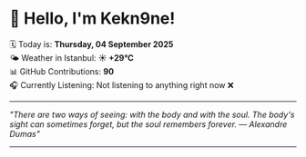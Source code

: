 # 👋 Hello, I'm Kekn9ne!

🗓️ Today is: **Thursday, 04 September 2025**  
🌤️ Weather in Istanbul: **☀️   +29°C**  
📊 GitHub Contributions: **90**  
🎧 Currently Listening: Not listening to anything right now ❌

---

_"There are two ways of seeing: with the body and with the soul. The body's sight can sometimes forget, but the soul remembers forever. — *Alexandre Dumas*"_

---
